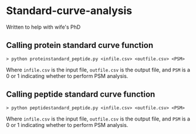 Standard-curve-analysis
=======================
Written to help with wife's PhD


Calling protein standard curve function
---------------------------------------
```
> python proteinstandard_peptide.py <infile.csv> <outfile.csv> <PSM>
```
Where ```infile.csv``` is the input file, ```outfile.csv``` is the output file, and ```PSM``` is a 0 or 1 indicating whether to perform PSM analysis.

Calling peptide standard curve function
---------------------------------------
```
> python peptidestandard_peptide.py <infile.csv> <outfile.csv> <PSM>
```
Where ```infile.csv``` is the input file, ```outfile.csv``` is the output file, and ```PSM``` is a 0 or 1 indicating whether to perform PSM analysis.
